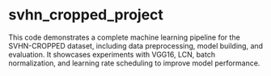 # svhn_cropped_project
This code demonstrates a complete machine learning pipeline for the SVHN-CROPPED dataset, including data preprocessing, model building, and evaluation. It showcases experiments with VGG16, LCN, batch normalization, and learning rate scheduling to improve model performance.
